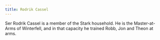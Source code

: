 ```yaml
---
title: Rodrik Cassel
---
```


Ser Rodrik Cassel is a member of the Stark household. He is the Master-at-Arms of Winterfell, and in that capacity he trained Robb, Jon and Theon at arms. 


